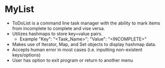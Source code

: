 # MyList
- ToDoList is a command line task manager with the ability to mark items from incomplete to complete and vise versa.
- Utilizes hashmaps to store key=value pairs.
  - Example "Key": "\<Task_Name\>"; "Value": "\<INCOMPLETE\>"
- Makes use of Iterator, Map, and Set objects to display hashmap data.
- Accepts human error in most cases (i.e. inputting non-existent keys/options)
- User has option to exit program or return to another menu
